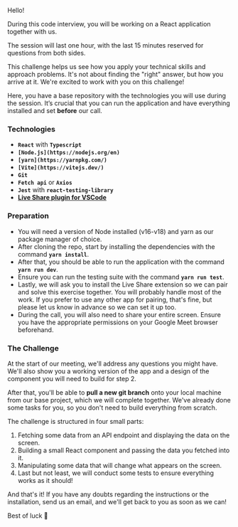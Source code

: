 Hello!

During this code interview, you will be working on a React application together with us.

The session will last one hour, with the last 15 minutes reserved for questions from both sides.

This challenge helps us see how you apply your technical skills and approach problems. It's not about finding the "right" answer, but how you arrive at it. We're excited to work with you on this challenge!

Here, you have a base repository with the technologies you will use during the session. It’s crucial that you can run the application and have everything installed and set **before** our call.

### **Technologies**

- **`React`** with **`Typescript`**
- **`[Node.js](https://nodejs.org/en)`**
- **`[yarn](https://yarnpkg.com/)`**
- **`[Vite](https://vitejs.dev/)`**
- **`Git`**
- **`Fetch api`** or **`Axios`**
- **`Jest`** with **`react-testing-library`**
- **[Live Share plugin for VSCode](https://marketplace.visualstudio.com/items?itemName=MS-vsliveshare.vsliveshare)**

### Preparation

- You will need a version of Node installed (v16-v18) and yarn as our package manager of choice.
- After cloning the repo, start by installing the dependencies with the command **`yarn install`**.
- After that, you should be able to run the application with the command **`yarn run dev`**.
- Ensure you can run the testing suite with the command **`yarn run test`**.
- Lastly, we will ask you to install the Live Share extension so we can pair and solve this exercise together. You will probably handle most of the work. If you prefer to use any other app for pairing, that's fine, but please let us know in advance so we can set it up too.
- During the call, you will also need to share your entire screen. Ensure you have the appropriate permissions on your Google Meet browser beforehand.

### **The Challenge**

At the start of our meeting, we'll address any questions you might have. We'll also show you a working version of the app and a design of the component you will need to build for step 2.

After that, you'll be able to **pull a new git branch** onto your local machine from our base project, which we will complete together. We've already done some tasks for you, so you don't need to build everything from scratch.

The challenge is structured in four small parts:

1. Fetching some data from an API endpoint and displaying the data on the screen.
2. Building a small React component and passing the data you fetched into it.
3. Manipulating some data that will change what appears on the screen.
4. Last but not least, we will conduct some tests to ensure everything works as it should!

And that's it!
If you have any doubts regarding the instructions or the installation, send us an email, and we'll get back to you as soon as we can! 

Best of luck 🚀